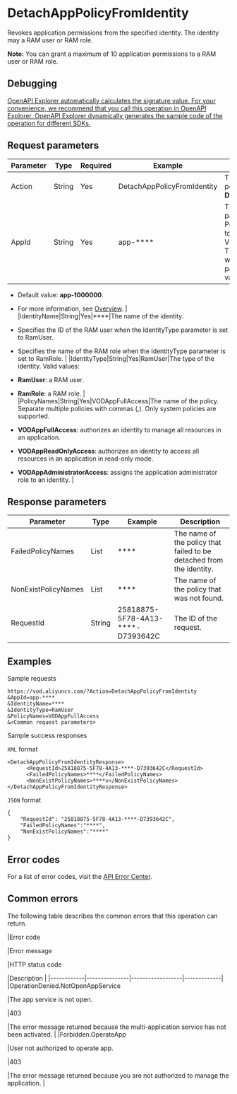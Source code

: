 # DetachAppPolicyFromIdentity

Revokes application permissions from the specified identity. The identity may a RAM user or RAM role.

**Note:** You can grant a maximum of 10 application permissions to a RAM user or RAM role.

## Debugging

[OpenAPI Explorer automatically calculates the signature value. For your convenience, we recommend that you call this operation in OpenAPI Explorer. OpenAPI Explorer dynamically generates the sample code of the operation for different SDKs.](https://api.aliyun.com/#product=vod&api=DetachAppPolicyFromIdentity&type=RPC&version=2017-03-21)

## Request parameters

|Parameter|Type|Required|Example|Description|
|---------|----|--------|-------|-----------|
|Action|String|Yes|DetachAppPolicyFromIdentity|The operation that you want to perform. Set the value to **DetachAppPolicyFromIdentity**. |
|AppId|String|Yes|app-\*\*\*\*|The ID of the application. This parameter is optional when the PolicyNames parameter is set to VODAppAdministratorAccess. This parameter is required when the PolicyNames parameter is set to other values.

 -   Default value: **app-1000000**.
-   For more information, see [Overview](~~113600~~). |
|IdentityName|String|Yes|\*\*\*\*|The name of the identity.

 -   Specifies the ID of the RAM user when the IdentityType parameter is set to RamUser.
-   Specifies the name of the RAM role when the IdentityType parameter is set to RamRole. |
|IdentityType|String|Yes|RamUser|The type of the identity. Valid values:

 -   **RamUser**: a RAM user.
-   **RamRole**: a RAM role. |
|PolicyNames|String|Yes|VODAppFullAccess|The name of the policy. Separate multiple policies with commas \(,\). Only system policies are supported.

 -   **VODAppFullAccess**: authorizes an identity to manage all resources in an application.
-   **VODAppReadOnlyAccess**: authorizes an identity to access all resources in an application in read-only mode.
-   **VODAppAdministratorAccess**: assigns the application administrator role to an identity. |

## Response parameters

|Parameter|Type|Example|Description|
|---------|----|-------|-----------|
|FailedPolicyNames|List|\*\*\*\*|The name of the policy that failed to be detached from the identity. |
|NonExistPolicyNames|List|\*\*\*\*|The name of the policy that was not found. |
|RequestId|String|25818875-5F78-4A13-\*\*\*\*-D7393642C|The ID of the request. |

## Examples

Sample requests

```
https://vod.aliyuncs.com/?Action=DetachAppPolicyFromIdentity
&AppId=app-****
&IdentityName=****
&IdentityType=RamUser
&PolicyNames=VODAppFullAccess
&<Common request parameters>
```

Sample success responses

`XML` format

```
<DetachAppPolicyFromIdentityResponse>
	  <RequestId>25818875-5F78-4A13-****-D7393642C</RequestId>
	  <FailedPolicyNames>****</FailedPolicyNames>
	  <NonExistPolicyNames>****x</NonExistPolicyNames>
</DetachAppPolicyFromIdentityResponse>
```

`JSON` format

```
{
    "RequestId": "25818875-5F78-4A13-****-D7393642C",
    "FailedPolicyNames":"****",
    "NonExistPolicyNames":"****"
}
```

## Error codes

For a list of error codes, visit the [API Error Center](https://error-center.alibabacloud.com/status/product/vod).

## Common errors

The following table describes the common errors that this operation can return.

|Error code

|Error message

|HTTP status code

|Description |
|------------|---------------|------------------|-------------|
|OperationDenied.NotOpenAppService

|The app service is not open.

|403

|The error message returned because the multi-application service has not been activated. |
|Forbidden.OperateApp

|User not authorized to operate app.

|403

|The error message returned because you are not authorized to manage the application. |


